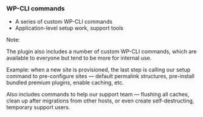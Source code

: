 ### WP-CLI commands

* <!-- .element: class="fragment" -->A series of custom WP-CLI commands
* <!-- .element: class="fragment" -->Application-level setup work, support tools

Note:

The plugin also includes a number of custom WP-CLI commands, which are available to everyone but tend to be more for internal use.

Example: when a new site is provisioned, the last step is calling our setup command to pre-configure sites — default permalink structures, pre-install bundled premium plugins, enable caching, etc.

Also includes commands to help our support team — flushing all caches, clean up after migrations from other hosts, or even create self-destructing, temporary support users.
